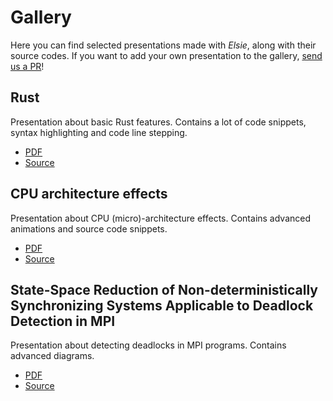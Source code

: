 # Gallery
Here you can find selected presentations made with *Elsie*, along with their source codes.
If you want to add your own presentation to the gallery,
[send us a PR](https://github.com/spirali/elsie/pulls)!

## Rust
Presentation about basic Rust features. Contains a lot of code snippets, syntax highlighting and
code line stepping.

- [PDF](https://github.com/Kobzol/elsie-showcase/raw/main/rust/slides.pdf)
- [Source](https://github.com/Kobzol/elsie-showcase/tree/main/rust)

## CPU architecture effects
Presentation about CPU (micro)-architecture effects. Contains advanced animations and source code
snippets.

- [PDF](https://github.com/Kobzol/elsie-showcase/raw/main/cpu-arch/slides.pdf)
- [Source](https://github.com/Kobzol/elsie-showcase/tree/main/cpu-arch)

## State-Space Reduction of Non-deterministically Synchronizing Systems Applicable to Deadlock Detection in MPI
Presentation about detecting deadlocks in MPI programs. Contains advanced diagrams.

- [PDF](https://github.com/Kobzol/elsie-showcase/raw/main/fm2016/slides.pdf)
- [Source](https://github.com/Kobzol/elsie-showcase/tree/main/fm2016)
